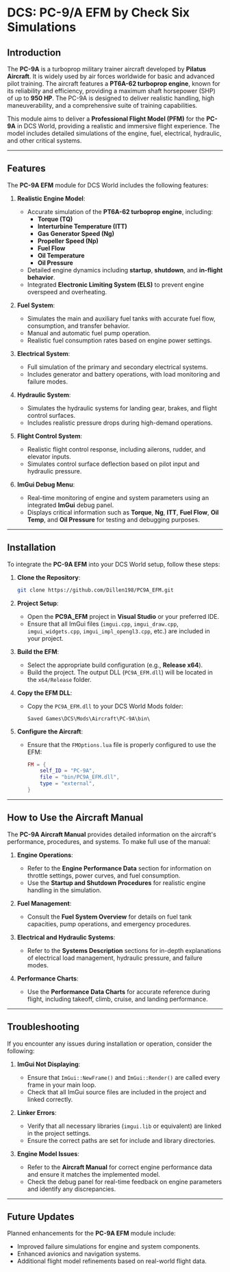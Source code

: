 # DCS: PC-9/A EFM by Check Six Simulations

## Introduction

The **PC-9A** is a turboprop military trainer aircraft developed by **Pilatus Aircraft**. It is widely used by air forces worldwide for basic and advanced pilot training. The aircraft features a **PT6A-62 turboprop engine**, known for its reliability and efficiency, providing a maximum shaft horsepower (SHP) of up to **950 HP**. The PC-9A is designed to deliver realistic handling, high maneuverability, and a comprehensive suite of training capabilities.

This module aims to deliver a **Professional Flight Model (PFM)** for the **PC-9A** in DCS World, providing a realistic and immersive flight experience. The model includes detailed simulations of the engine, fuel, electrical, hydraulic, and other critical systems.

---

## Features

The **PC-9A EFM** module for DCS World includes the following features:

1. **Realistic Engine Model**:
   - Accurate simulation of the **PT6A-62 turboprop engine**, including:
     - **Torque (TQ)**
     - **Interturbine Temperature (ITT)**
     - **Gas Generator Speed (Ng)**
     - **Propeller Speed (Np)**
     - **Fuel Flow**
     - **Oil Temperature**
     - **Oil Pressure**
   - Detailed engine dynamics including **startup**, **shutdown**, and **in-flight behavior**.
   - Integrated **Electronic Limiting System (ELS)** to prevent engine overspeed and overheating.

2. **Fuel System**:
   - Simulates the main and auxiliary fuel tanks with accurate fuel flow, consumption, and transfer behavior.
   - Manual and automatic fuel pump operation.
   - Realistic fuel consumption rates based on engine power settings.

3. **Electrical System**:
   - Full simulation of the primary and secondary electrical systems.
   - Includes generator and battery operations, with load monitoring and failure modes.

4. **Hydraulic System**:
   - Simulates the hydraulic systems for landing gear, brakes, and flight control surfaces.
   - Includes realistic pressure drops during high-demand operations.

5. **Flight Control System**:
   - Realistic flight control response, including ailerons, rudder, and elevator inputs.
   - Simulates control surface deflection based on pilot input and hydraulic pressure.

6. **ImGui Debug Menu**:
   - Real-time monitoring of engine and system parameters using an integrated **ImGui** debug panel.
   - Displays critical information such as **Torque**, **Ng**, **ITT**, **Fuel Flow**, **Oil Temp**, and **Oil Pressure** for testing and debugging purposes.

---

## Installation

To integrate the **PC-9A EFM** into your DCS World setup, follow these steps:

1. **Clone the Repository**:
   ```bash
   git clone https://github.com/Dillen198/PC9A_EFM.git
   ```

2. **Project Setup**:
   - Open the **PC9A_EFM** project in **Visual Studio** or your preferred IDE.
   - Ensure that all ImGui files (`imgui.cpp`, `imgui_draw.cpp`, `imgui_widgets.cpp`, `imgui_impl_opengl3.cpp`, etc.) are included in your project.

3. **Build the EFM**:
   - Select the appropriate build configuration (e.g., **Release x64**).
   - Build the project. The output DLL (`PC9A_EFM.dll`) will be located in the `x64/Release` folder.

4. **Copy the EFM DLL**:
   - Copy the `PC9A_EFM.dll` to your DCS World Mods folder:
     ```
     Saved Games\DCS\Mods\Aircraft\PC-9A\bin\
     ```

5. **Configure the Aircraft**:
   - Ensure that the `FMOptions.lua` file is properly configured to use the EFM:
     ```lua
     FM = {
         self_ID = "PC-9A",
         file = "bin/PC9A_EFM.dll",
         type = "external",
     }
     ```

---

## How to Use the Aircraft Manual

The **PC-9A Aircraft Manual** provides detailed information on the aircraft's performance, procedures, and systems. To make full use of the manual:

1. **Engine Operations**:
   - Refer to the **Engine Performance Data** section for information on throttle settings, power curves, and fuel consumption.
   - Use the **Startup and Shutdown Procedures** for realistic engine handling in the simulation.

2. **Fuel Management**:
   - Consult the **Fuel System Overview** for details on fuel tank capacities, pump operations, and emergency procedures.

3. **Electrical and Hydraulic Systems**:
   - Refer to the **Systems Description** sections for in-depth explanations of electrical load management, hydraulic pressure, and failure modes.

4. **Performance Charts**:
   - Use the **Performance Data Charts** for accurate reference during flight, including takeoff, climb, cruise, and landing performance.

---

## Troubleshooting

If you encounter any issues during installation or operation, consider the following:

1. **ImGui Not Displaying**:
   - Ensure that `ImGui::NewFrame()` and `ImGui::Render()` are called every frame in your main loop.
   - Check that all ImGui source files are included in the project and linked correctly.

2. **Linker Errors**:
   - Verify that all necessary libraries (`imgui.lib` or equivalent) are linked in the project settings.
   - Ensure the correct paths are set for include and library directories.

3. **Engine Model Issues**:
   - Refer to the **Aircraft Manual** for correct engine performance data and ensure it matches the implemented model.
   - Check the debug panel for real-time feedback on engine parameters and identify any discrepancies.

---

## Future Updates

Planned enhancements for the **PC-9A EFM** module include:
- Improved failure simulations for engine and system components.
- Enhanced avionics and navigation systems.
- Additional flight model refinements based on real-world flight data.
